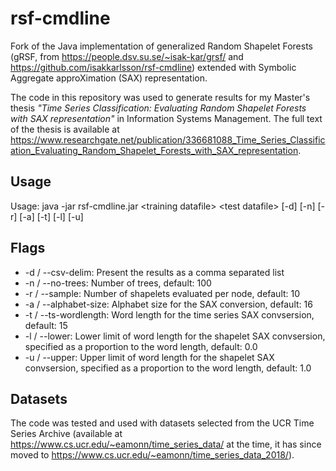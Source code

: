 # rsf-cmdline
Fork of the Java implementation of generalized Random Shapelet Forests (gRSF, from https://people.dsv.su.se/~isak-kar/grsf/ and https://github.com/isakkarlsson/rsf-cmdline) extended with Symbolic Aggregate approXimation (SAX) representation.

The code in this repository was used to generate results for my Master's thesis *"Time Series Classification: Evaluating Random Shapelet Forests with SAX representation"* in Information Systems Management. The full text of the thesis is available at https://www.researchgate.net/publication/336681088_Time_Series_Classification_Evaluating_Random_Shapelet_Forests_with_SAX_representation.

## Usage
Usage: java -jar rsf-cmdline.jar &lt;training datafile&gt; &lt;test datafile&gt; [-d] [-n] [-r] [-a] [-t] [-l] [-u] 

## Flags
* -d / --csv-delim: Present the results as a comma separated list
* -n / --no-trees: Number of trees, default: 100
* -r / --sample: Number of shapelets evaluated per node, default: 10
* -a / --alphabet-size: Alphabet size for the SAX conversion, default: 16
* -t / --ts-wordlength: Word length for the time series SAX convsersion, default: 15
* -l / --lower: Lower limit of word length for the shapelet SAX convsersion, specified as a proportion to the word length, default: 0.0
* -u / --upper: Upper limit of word length for the shapelet SAX convsersion, specified as a proportion to the word length, default: 1.0

## Datasets
The code was tested and used with datasets selected from the UCR Time Series Archive (available at https://www.cs.ucr.edu/~eamonn/time_series_data/ at the time, it has since moved to https://www.cs.ucr.edu/~eamonn/time_series_data_2018/).

